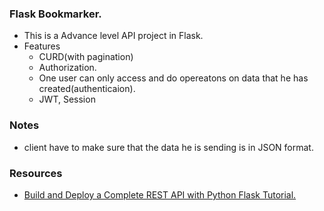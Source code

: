 ### Flask Bookmarker.
* This is a Advance level API project in Flask.
* Features
  * CURD(with pagination)
  * Authorization.
  * One user can only access and do opereatons on data that  he has created(authenticaion).
  * JWT, Session

### Notes
* client have to make sure that the data he is sending is in JSON format.

### Resources
* [Build and Deploy a Complete REST API with Python Flask Tutorial.](https://www.youtube.com/watch?v=WFzRy8KVcrM)